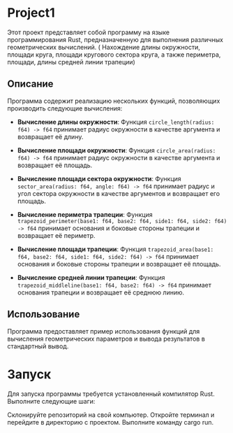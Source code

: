# Project1

Этот проект представляет собой программу на языке программирования Rust, предназначенную для выполнения различных геометрических вычислений. ( Нахождение длины окружности, площади круга, площади кругового сектора круга, а также периметра, площади, длины средней линии трапеции)

## Описание

Программа содержит реализацию нескольких функций, позволяющих производить следующие вычисления:

- **Вычисление длины окружности**: Функция `circle_length(radius: f64) -> f64` принимает радиус окружности в качестве аргумента и возвращает её длину.

- **Вычисление площади окружности**: Функция `circle_area(radius: f64) -> f64` принимает радиус окружности в качестве аргумента и возвращает её площадь.

- **Вычисление площади сектора окружности**: Функция `sector_area(radius: f64, angle: f64) -> f64` принимает радиус и угол сектора окружности в качестве аргументов и возвращает его площадь.

- **Вычисление периметра трапеции**: Функция `trapezoid_perimeter(base1: f64, base2: f64, side1: f64, side2: f64) -> f64` принимает основания и боковые стороны трапеции и возвращает её периметр.

- **Вычисление площади трапеции**: Функция `trapezoid_area(base1: f64, base2: f64, side1: f64, side2: f64) -> f64` принимает основания и боковые стороны трапеции и возвращает её площадь.

- **Вычисление средней линии трапеции**: Функция `trapezoid_middleline(base1: f64, base2: f64) -> f64` принимает основания трапеции и возвращает её среднюю линию.

## Использование

Программа предоставляет пример использования функций для вычисления геометрических параметров и вывода результатов в стандартный вывод.

# Запуск

Для запуска программы требуется установленный компилятор Rust. Выполните следующие шаги:

Склонируйте репозиторий на свой компьютер.
Откройте терминал и перейдите в директорию с проектом.
Выполните команду cargo run.

